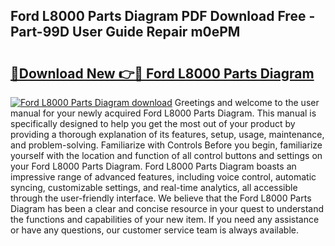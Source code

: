 ## Ford L8000 Parts Diagram PDF Download Free - Part-99D User Guide Repair m0ePM

# <h2><a href="http://dftvrtj.blite.top/?on=Ford+L8000+Parts+Diagram">🔗Download New 👉🔴 Ford L8000 Parts Diagram</a></h2>

[![Ford L8000 Parts Diagram download](https://i.imgur.com/lujVjoI.png)](http://dftvrtj.blite.top/?on=Ford+L8000+Parts+Diagram)
Greetings and welcome to the user manual for your newly acquired Ford L8000 Parts Diagram. This manual is specifically designed to help you get the most out of your product by providing a thorough explanation of its features, setup, usage, maintenance, and problem-solving. Familiarize with Controls Before you begin, familiarize yourself with the location and function of all control buttons and settings on your Ford L8000 Parts Diagram. Ford L8000 Parts Diagram boasts an impressive range of advanced features, including voice control, automatic syncing, customizable settings, and real-time analytics, all accessible through the user-friendly interface. We believe that the Ford L8000 Parts Diagram has been a clear and concise resource in your quest to understand the functions and capabilities of your new item. If you need any assistance or have any questions, our customer service team is always available.
